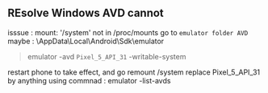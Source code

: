 ## REsolve Windows AVD cannot
isssue :  mount: '/system' not in /proc/mounts
go to `emulator folder AVD` maybe : \AppData\Local\Android\Sdk\emulator
> emulator -avd `Pixel_5_API_31` -writable-system

restart phone to take effect, and go remount /system
replace Pixel_5_API_31 by anything using commnad  : emulator -list-avds
